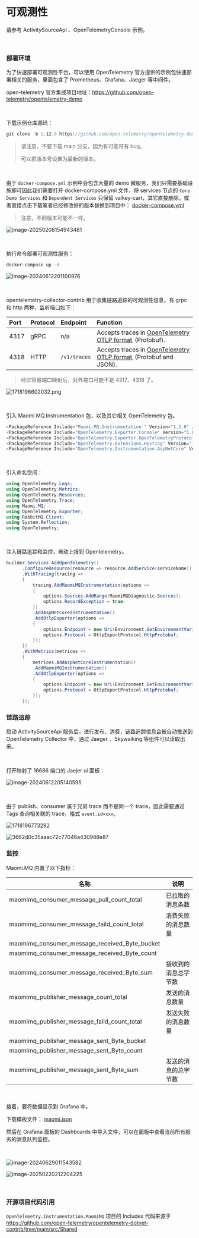 # 可观测性

请参考 ActivitySourceApi 、OpenTelemetryConsole 示例。

<br />

### 部署环境

为了快速部署可观测性平台，可以使用 OpenTelemetry 官方提供的示例包快速部署相关的服务，里面包含了 Prometheus、Grafana、Jaeger 等中间件。

open-telemetry 官方集成项目地址：https://github.com/open-telemetry/opentelemetry-demo

<br />

下载示例仓库源码：

```csharp
git clone -b 1.12.0 https://github.com/open-telemetry/opentelemetry-demo.git
```

> 请注意，不要下载 main 分支，因为有可能带有 bug。
>
> 可以把版本号设置为最新的版本。

<br />

由于 `docker-compose.yml` 示例中会包含大量的 demo 微服务，我们只需要基础设施即可因此我们需要打开 docker-compose.yml 文件，将 services 节点的 `Core Demo Services` 和 `Dependent Services` 只保留 valkey-cart，其它直接删除。或者直接点击下载笔者已经修改好的版本替换到项目中： [docker-compose.yml](opentelemetry/docker-compose.yml) 

> 注意，不同版本可能不一样。

![image-20250208154943481](./images/image-20250208154943481.png)

<br />

执行命令部署可观测性服务：

```bash
docker-compose up -d
```

![image-20240612201100976](images/image-20240612201100976.png)

<br />

opentelemetry-collector-contrib 用于收集链路追踪的可观测性信息，有 grpc 和  http 两种，监听端口如下：

| Port | Protocol | Endpoint     | Function                                                     |
| :--- | :------- | :----------- | :----------------------------------------------------------- |
| 4317 | gRPC     | n/a          | Accepts traces in [OpenTelemetry OTLP format ](https://github.com/open-telemetry/opentelemetry-proto/blob/main/docs/specification.md) (Protobuf). |
| 4318 | HTTP     | `/v1/traces` | Accepts traces in [OpenTelemetry OTLP format ](https://github.com/open-telemetry/opentelemetry-proto/blob/main/docs/specification.md) (Protobuf and JSON). |

> 经过容器端口映射后，对外端口可能不是 4317、4318 了。

![1718196602032.png](images/1718196602032.png)

<br />

引入 Maomi.MQ.Instrumentation 包，以及其它相关 OpenTelemetry 包。

```csharp
<PackageReference Include="Maomi.MQ.Instrumentation " Version="1.1.0" />
<PackageReference Include="OpenTelemetry.Exporter.Console" Version="1.8.1" />
<PackageReference Include="OpenTelemetry.Exporter.OpenTelemetryProtocol" Version="1.8.1" />
<PackageReference Include="OpenTelemetry.Extensions.Hosting" Version="1.8.1" />
<PackageReference Include="OpenTelemetry.Instrumentation.AspNetCore" Version="1.8.1" />
```

<br />

引入命名空间：

```csharp
using OpenTelemetry.Logs;
using OpenTelemetry.Metrics;
using OpenTelemetry.Resources;
using OpenTelemetry.Trace;
using Maomi.MQ;
using OpenTelemetry.Exporter;
using RabbitMQ.Client;
using System.Reflection;
using OpenTelemetry;
```

<br />

注入链路追踪和监控，自动上报到 Opentelemetry。

```csharp
builder.Services.AddOpenTelemetry()
	  .ConfigureResource(resource => resource.AddService(serviceName))
	  .WithTracing(tracing =>
	  {
		  tracing.AddMaomiMQInstrumentation(options =>
		  {
			  options.Sources.AddRange(MaomiMQDiagnostic.Sources);
			  options.RecordException = true;
		  })
		  .AddAspNetCoreInstrumentation()
		  .AddOtlpExporter(options =>
		  {
			  options.Endpoint = new Uri(Environment.GetEnvironmentVariable("OTLPEndpoint")! + "/v1/traces");
			  options.Protocol = OtlpExportProtocol.HttpProtobuf;
		  });
	  })
	  .WithMetrics(metrices =>
	  {
		  metrices.AddAspNetCoreInstrumentation()
		  .AddMaomiMQInstrumentation()
		  .AddOtlpExporter(options =>
		  {
			  options.Endpoint = new Uri(Environment.GetEnvironmentVariable("OTLPEndpoint")! + "/v1/metrics");
			  options.Protocol = OtlpExportProtocol.HttpProtobuf;
		  });
	  });

```



### 链路追踪

启动 ActivitySourceApi  服务后，进行发布、消费，链路追踪信息会被自动推送到 OpenTelemetry Collector 中，通过 Jaeger 、Skywalking 等组件可以读取出来。

<br />

打开映射了 16686 端口的 Jaejer ui 面板：

![image-20240612205140595](images/image-20240612205140595.png)

<br />

由于 publish、consumer 属于兄弟 trace 而不是同一个 trace，因此需要通过 Tags 查询相关联的 trace，格式 `event.id=xxx`。

![1718196773292](images/1718196773292.jpg)

![3662d0c35aaac72c77046a430988e87](images/3662d0c35aaac72c77046a430988e87.png)



### 监控

Maomi.MQ 内置了以下指标：

| 名称                                          | 说明                 |
| --------------------------------------------- | -------------------- |
| maomimq_consumer_message_pull_count_total     | 已拉取的消息条数     |
| maomimq_consumer_message_faild_count_total    | 消费失败的消息数量   |
| maomimq_consumer_message_received_Byte_bucket |                      |
| maomimq_consumer_message_received_Byte_count  |                      |
| maomimq_consumer_message_received_Byte_sum    | 接收到的消息总字节数 |
| maomimq_publisher_message_count_total         | 发送的消息数量       |
| maomimq_publisher_message_faild_count_total   | 发送失败的消息数量   |
| maomimq_publisher_message_sent_Byte_bucket    |                      |
| maomimq_publisher_message_sent_Byte_count     |                      |
| maomimq_publisher_message_sent_Byte_sum       | 发送的消息的总字节数 |

<br />

接着，要将数据显示到 Grafana 中。

下载模板文件：  [maomi.json](opentelemetry/maomi.json) 

然后在 Grafana 面板的 Dashboards 中导入文件，可以在面板中查看当前所有服务的消息队列监控。

<br />

![image-20240629011543582](./images/image-20240629011543582.png)

![image-20250220212204225](./images/image-20250220212204225.png)

<br />

### 开源项目代码引用

`OpenTelemetry.Instrumentation.MaomiMQ` 项目的 Includes 代码来源于 https://github.com/open-telemetry/opentelemetry-dotnet-contrib/tree/main/src/Shared

